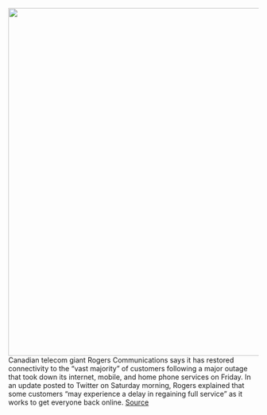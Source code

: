 <img src='https://cdn.vox-cdn.com/thumbor/emQmsBdWviKQCTa7g6BakkIhFZE=/0x0:1854x1236/1200x800/filters:focal(1359x117:1655x413)/cdn.vox-cdn.com/uploads/chorus_image/image/71085507/106101403.0.jpg' width='700px' /><br/>
Canadian telecom giant Rogers Communications says it has restored connectivity to the “vast majority” of customers following a major outage that took down its internet, mobile, and home phone services on Friday. In an update posted to Twitter on Saturday morning, Rogers explained that some customers “may experience a delay in regaining full service” as it works to get everyone back online.
<a href='https://www.theverge.com/2022/7/9/23201678/rogers-communications-restores-service-vast-majority-customers-widespread-outage'> Source <a/>